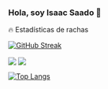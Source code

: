 ### Hola, soy Isaac Saado 👋

🔥 Estadísticas de rachas

[![GitHub Streak](https://streak-stats.demolab.com?user=wolfis21&&theme=dark&locale=en)](https://git.io/streak-stats)

<img  align="center" src="https://github-readme-stats.vercel.app/api?username=wolfis21&theme=github_dark&show_icons=true)](https://github.com/anuraghazra/github-readme-stats" >

<img align="center" src="https://github-readme-stats.vercel.app/api/top-langs/?username=wolfis21&theme=github_dark)](https://github.com/anuraghazra/github-readme-stats">

[![Top Langs](https://github-readme-stats.vercel.app/api/top-langs/?username=anuraghazra&hide=javascript,html)](https://github.com/anuraghazra/github-readme-stats)
<!--
**wolfis21/wolfis21** is a ✨ _special_ ✨ repository because its `README.md` (this file) appears on your GitHub profile.

Here are some ideas to get you started:

- 🔭 I’m currently working on ...
- 🌱 I’m currently learning ...
- 👯 I’m looking to collaborate on ...
- 🤔 I’m looking for help with ...
- 💬 Ask me about ...
- 📫 How to reach me: ...
- 😄 Pronouns: ...
- ⚡ Fun fact: ...
-->
